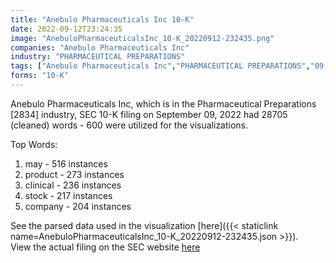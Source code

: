 ```yaml
---
title: "Anebulo Pharmaceuticals Inc 10-K"
date: 2022-09-12T23:24:35
image: "AnebuloPharmaceuticalsInc_10-K_20220912-232435.png"
companies: "Anebulo Pharmaceuticals Inc"
industry: "PHARMACEUTICAL PREPARATIONS"
tags: ["Anebulo Pharmaceuticals Inc","PHARMACEUTICAL PREPARATIONS","09-09-2022","10-K"]
forms: "10-K"
---
```

Anebulo Pharmaceuticals Inc, which is in the Pharmaceutical Preparations [2834] industry, SEC 10-K filing on September 09, 2022 had 28705 (cleaned) words - 600 were utilized for the visualizations.

Top Words:
1. may - 516 instances
2. product - 273 instances
3. clinical - 236 instances
4. stock - 217 instances
5. company - 204 instances


See the parsed data used in the visualization [here]({{< staticlink name=AnebuloPharmaceuticalsInc_10-K_20220912-232435.json >}}).  
View the actual filing on the SEC website [here](https://www.sec.gov/Archives/edgar/data/1815974/0001493152-22-025448.txt)